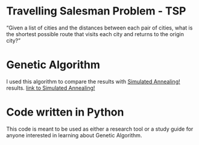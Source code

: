 # Travelling Salesman Problem - TSP
“Given a list of cities and the distances between each pair of cities, what is the shortest possible route that visits each city and returns to the origin city?”

# Genetic Algorithm
I used this algorithm to compare the results with [Simulated Annealing!](https://github.com/FawazQutami/Travelling-Salesman-Problem-Simulated-Annealing) results.
[link to Simulated Annealing!](https://github.com/FawazQutami/Travelling-Salesman-Problem-Simulated-Annealing)

# Code written in Python
This code is meant to be used as either a research tool or a study guide for anyone interested in learning about Genetic Algorithm.

